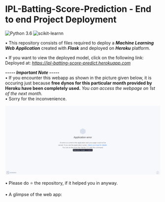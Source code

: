 # IPL-Batting-Score-Prediction - End to end Project Deployment

![Python 3.6](https://img.shields.io/badge/Python-3.6-brightgreen.svg) ![scikit-learnn](https://img.shields.io/badge/Library-Scikit_Learn-orange.svg)

• This repository consists of files required to deploy a ___Machine Learning Web Application___ created with ___Flask___  and deployed on ___Heroku___ platform.

• If you want to view the deployed model, click on the following link:<br />
Deployed at: _https://ipl-batting-score-predict.herokuapp.com_

_**----- Important Note -----**_<br />
• If you encounter this webapp as shown in the picture given below, it is occuring just because **free dynos for this particular month provided by Heroku have been completely used.** _You can access the webpage on 1st of the next month._<br />
• Sorry for the inconvenience.

![Heroku-Error](readme_resources/application-error.png)


• Please do ⭐ the repository, if it helped you in anyway.

• A glimpse of the web app:


 
